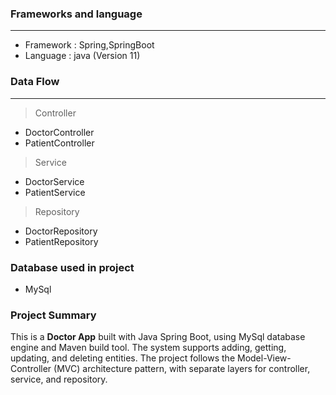 ### Frameworks and language

---
* Framework : Spring,SpringBoot
* Language : java (Version 11)

### Data Flow

---
> Controller

* DoctorController
* PatientController


> Service

* DoctorService
* PatientService


> Repository

* DoctorRepository
* PatientRepository



### Database used in project

* MySql

### Project Summary

This is a __Doctor App__ built with Java Spring Boot, using MySql database engine and Maven build tool. The system supports adding, getting, updating, and deleting entities. The project follows the Model-View-Controller (MVC) architecture pattern, with separate layers for controller, service, and repository.